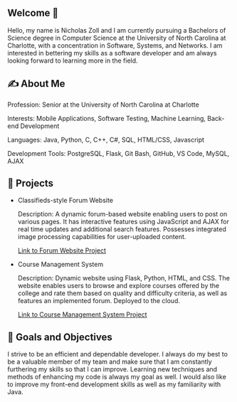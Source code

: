 ## Welcome 👋
Hello, my name is Nicholas Zoll and I am currently pursuing a Bachelors of Science degree in Computer Science at the University of North Carolina at Charlotte, with a concentration in Software, Systems, and Networks. I am interested in bettering my skills as a software developer and am always looking forward to learning more in the field. 
<!--
**NicholasZoll/NicholasZoll** is a ✨ _special_ ✨ repository because its `README.md` (this file) appears on your GitHub profile.
-->

## :writing_hand:  About Me
  Profession: Senior at the University of North Carolina at Charlotte

  Interests: Mobile Applications, Software Testing, Machine Learning, Back-end Development

  Languages: Java, Python, C, C++, C#, SQL, HTML/CSS, Javascript

  Development Tools:  PostgreSQL, Flask, Git Bash, GitHub, VS Code, MySQL, AJAX


## :book: Projects
* Classifieds-style Forum Website

  Description: A dynamic forum-based website enabling users to post on various pages. It has interactive features using JavaScript and AJAX for real time updates and additional search features. Possesses integrated image processing capabilities for user-uploaded content.               

  [Link to Forum Website Project](https://github.com/NicholasZoll/3135-Forum-based-Website)

* Course Management System

  Description: Dynamic website using Flask, Python, HTML, and CSS. The website enables users to browse and explore courses offered by the college and rate them based on quality and difficulty criteria, as well as features an implemented forum. Deployed to the cloud.

  [Link to Course Management System Project](https://github.com/bryanclst/course-elector)


## :page_facing_up: Goals and Objectives
  I strive to be an efficient and dependable developer. I always do my best to be a valuable member of my team and make sure that I am constantly furthering my skills so that I can improve. Learning new techniques and methods of enhancing my code is always my goal as well. I would also like to improve my front-end development skills as well as my familiarity with Java. 
